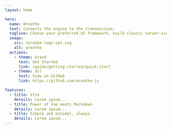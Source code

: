 ```yaml
---
layout: home

hero:
  name: Wreathe
  text: Connects the engine to the transmission.
  tagline: Choose your preferred UI framework, build classic server-side rendered applications.
  image:
    src: /wreahe-logo-opt.svg
    alt: wreathe
  actions:
    - theme: brand
      text: Get Started
      link: /guide/getting-started/quick-start
    - theme: alt
      text: View on GitHub
      link: https://github.com/wreathe-js

features:
  - title: Vite
    details: Lorem ipsum...
  - title: Power of Vue meets Markdown
    details: Lorem ipsum...
  - title: Simple and minimal, always
    details: Lorem ipsum...
---
```

